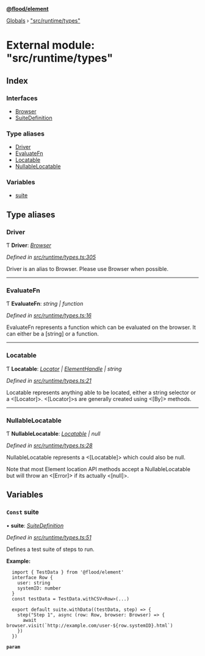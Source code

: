 **[@flood/element](../README.md)**

[Globals](../globals.md) › ["src/runtime/types"](_src_runtime_types_.md)

# External module: "src/runtime/types"

## Index

### Interfaces

* [Browser](../interfaces/_src_runtime_types_.browser.md)
* [SuiteDefinition](../interfaces/_src_runtime_types_.suitedefinition.md)

### Type aliases

* [Driver](_src_runtime_types_.md#driver)
* [EvaluateFn](_src_runtime_types_.md#evaluatefn)
* [Locatable](_src_runtime_types_.md#locatable)
* [NullableLocatable](_src_runtime_types_.md#nullablelocatable)

### Variables

* [suite](_src_runtime_types_.md#const-suite)

## Type aliases

###  Driver

Ƭ **Driver**: *[Browser](../interfaces/_src_runtime_types_.browser.md)*

*Defined in [src/runtime/types.ts:305](https://github.com/flood-io/element/blob/d9c12d9/packages/element/src/runtime/types.ts#L305)*

Driver is an alias to Browser. Please use Browser when possible.

___

###  EvaluateFn

Ƭ **EvaluateFn**: *string | function*

*Defined in [src/runtime/types.ts:16](https://github.com/flood-io/element/blob/d9c12d9/packages/element/src/runtime/types.ts#L16)*

EvaluateFn represents a function which can be evaluated on the browser.
It can either be a [string] or a function.

___

###  Locatable

Ƭ **Locatable**: *[Locator](../interfaces/_src_page_types_.locator.md) | [ElementHandle](../interfaces/_src_page_types_.elementhandle.md) | string*

*Defined in [src/runtime/types.ts:21](https://github.com/flood-io/element/blob/d9c12d9/packages/element/src/runtime/types.ts#L21)*

Locatable represents anything able to be located, either a string selector or a <[Locator]>. <[Locator]>s are generally created using <[By]> methods.

___

###  NullableLocatable

Ƭ **NullableLocatable**: *[Locatable](_src_runtime_types_.md#locatable) | null*

*Defined in [src/runtime/types.ts:28](https://github.com/flood-io/element/blob/d9c12d9/packages/element/src/runtime/types.ts#L28)*

NullableLocatable represents a <[Locatable]> which could also be null.

Note that most Element location API methods accept a NullableLocatable but will throw an <[Error]> if its actually <[null]>.

## Variables

### `Const` suite

• **suite**: *[SuiteDefinition](../interfaces/_src_runtime_types_.suitedefinition.md)*

*Defined in [src/runtime/types.ts:51](https://github.com/flood-io/element/blob/d9c12d9/packages/element/src/runtime/types.ts#L51)*

Defines a test suite of steps to run.

**Example:**
```
  import { TestData } from '@flood/element'
  interface Row {
    user: string
    systemID: number
  }
  const testData = TestData.withCSV<Row>(...)

  export default suite.withData((testData, step) => {
    step("Step 1", async (row: Row, browser: Browser) => {
      await browser.visit(`http://example.com/user-${row.systemID}.html`)
    })
  })
```

**`param`**